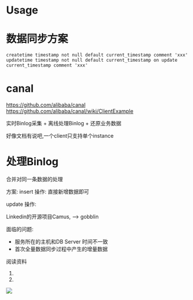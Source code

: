 

# Usage








# 数据同步方案

`createtime timestamp not null default current_timestamp comment 'xxx'`
`updatetime timestamp not null default current_timestamp on update current_timestamp comment 'xxx'`



# canal

https://github.com/alibaba/canal
https://github.com/alibaba/canal/wiki/ClientExample

实时Binlog采集 + 离线处理Binlog + 还原业务数据

好像文档有说吧,一个client只支持单个instance


# 处理Binlog

合并对同一条数据的处理


方案:
insert 操作:
直接新增数据即可



update 操作:


Linkedin的开源项目Camus, --> gobblin






面临的问题:

* 服务所在的主机和DB Server 时间不一致
* 首次全量数据同步过程中产生的增量数据



阅读资料

1. [](https://tech.meituan.com/2018/12/06/binlog-dw.html)
2. [](https://www.dozer.cc/2015/03/etl.html)


[![](https://static.segmentfault.com/v-5b1df2a7/global/img/creativecommons-cc.svg)](https://creativecommons.org/licenses/by-nc-nd/4.0/)
